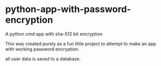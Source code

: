 # python-app-with-password-encryption
A python cmd app with sha-512 bit encryption

This was created purely as a fun little project to attempt to make an app with working password encryption.

all user data is saved to a database.
